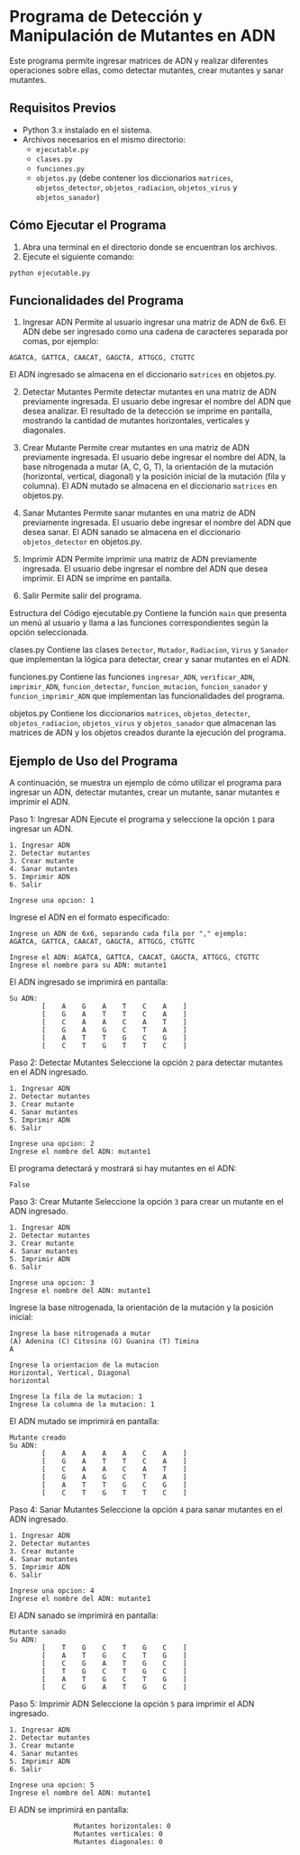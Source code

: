 # Programa de Detección y Manipulación de Mutantes en ADN

Este programa permite ingresar matrices de ADN y realizar diferentes operaciones sobre ellas, como detectar mutantes, crear mutantes y sanar mutantes.

## Requisitos Previos

- Python 3.x instalado en el sistema.
- Archivos necesarios en el mismo directorio:
  - `ejecutable.py`
  - `clases.py`
  - `funciones.py`
  - `objetos.py` (debe contener los diccionarios `matrices`, `objetos_detector`, `objetos_radiacion`, `objetos_virus` y `objetos_sanador`)

## Cómo Ejecutar el Programa

1. Abra una terminal en el directorio donde se encuentran los archivos.
2. Ejecute el siguiente comando:

```
python ejecutable.py
```

## Funcionalidades del Programa
1. Ingresar ADN
Permite al usuario ingresar una matriz de ADN de 6x6. El ADN debe ser ingresado como una cadena de caracteres separada por comas, por ejemplo:

```
AGATCA, GATTCA, CAACAT, GAGCTA, ATTGCG, CTGTTC
```

El ADN ingresado se almacena en el diccionario `matrices` en objetos.py.

2. Detectar Mutantes
Permite detectar mutantes en una matriz de ADN previamente ingresada. El usuario debe ingresar el nombre del ADN que desea analizar. El resultado de la detección se imprime en pantalla, mostrando la cantidad de mutantes horizontales, verticales y diagonales.

3. Crear Mutante
Permite crear mutantes en una matriz de ADN previamente ingresada. El usuario debe ingresar el nombre del ADN, la base nitrogenada a mutar (A, C, G, T), la orientación de la mutación (horizontal, vertical, diagonal) y la posición inicial de la mutación (fila y columna). El ADN mutado se almacena en el diccionario `matrices` en objetos.py.

4. Sanar Mutantes
Permite sanar mutantes en una matriz de ADN previamente ingresada. El usuario debe ingresar el nombre del ADN que desea sanar. El ADN sanado se almacena en el diccionario `objetos_detector` en objetos.py.

5. Imprimir ADN
Permite imprimir una matriz de ADN previamente ingresada. El usuario debe ingresar el nombre del ADN que desea imprimir. El ADN se imprime en pantalla.

6. Salir
Permite salir del programa.

Estructura del Código
ejecutable.py
Contiene la función `main` que presenta un menú al usuario y llama a las funciones correspondientes según la opción seleccionada.

clases.py
Contiene las clases `Detector`, `Mutador`, `Radiacion`, `Virus` y `Sanador` que implementan la lógica para detectar, crear y sanar mutantes en el ADN.

funciones.py
Contiene las funciones `ingresar_ADN`, `verificar_ADN`, `imprimir_ADN`, `funcion_detectar`, `funcion_mutacion`, `funcion_sanador` y `funcion_imprimir_ADN` que implementan las funcionalidades del programa.

objetos.py
Contiene los diccionarios `matrices`, `objetos_detector`, `objetos_radiacion`, `objetos_virus` y `objetos_sanador` que almacenan las matrices de ADN y los objetos creados durante la ejecución del programa.

## Ejemplo de Uso del Programa
A continuación, se muestra un ejemplo de cómo utilizar el programa para ingresar un ADN, detectar mutantes, crear un mutante, sanar mutantes e imprimir el ADN.

Paso 1: Ingresar ADN
Ejecute el programa y seleccione la opción `1` para ingresar un ADN.
```
1. Ingresar ADN
2. Detectar mutantes
3. Crear mutante
4. Sanar mutantes
5. Imprimir ADN
6. Salir

Ingrese una opcion: 1
```
Ingrese el ADN en el formato especificado:
```
Ingrese un ADN de 6x6, separando cada fila por "," ejemplo:
AGATCA, GATTCA, CAACAT, GAGCTA, ATTGCG, CTGTTC

Ingrese el ADN: AGATCA, GATTCA, CAACAT, GAGCTA, ATTGCG, CTGTTC
Ingrese el nombre para su ADN: mutante1
```
El ADN ingresado se imprimirá en pantalla:
```
Su ADN: 
        [    A    G    A    T    C    A    ]
        [    G    A    T    T    C    A    ]
        [    C    A    A    C    A    T    ]
        [    G    A    G    C    T    A    ]
        [    A    T    T    G    C    G    ]
        [    C    T    G    T    T    C    ]
```
Paso 2: Detectar Mutantes
Seleccione la opción `2` para detectar mutantes en el ADN ingresado.
```
1. Ingresar ADN
2. Detectar mutantes
3. Crear mutante
4. Sanar mutantes
5. Imprimir ADN
6. Salir

Ingrese una opcion: 2
Ingrese el nombre del ADN: mutante1
```
El programa detectará y mostrará si hay mutantes en el ADN:
```
False
```
Paso 3: Crear Mutante
Seleccione la opción `3` para crear un mutante en el ADN ingresado.
```
1. Ingresar ADN
2. Detectar mutantes
3. Crear mutante
4. Sanar mutantes
5. Imprimir ADN
6. Salir

Ingrese una opcion: 3
Ingrese el nombre del ADN: mutante1
```
Ingrese la base nitrogenada, la orientación de la mutación y la posición inicial:
```
Ingrese la base nitrogenada a mutar
(A) Adenina (C) Citosina (G) Guanina (T) Timina
A

Ingrese la orientacion de la mutacion
Horizontal, Vertical, Diagonal
horizontal

Ingrese la fila de la mutacion: 1
Ingrese la columna de la mutacion: 1
```
El ADN mutado se imprimirá en pantalla:
```
Mutante creado
Su ADN: 
        [    A    A    A    A    C    A    ]
        [    G    A    T    T    C    A    ]
        [    C    A    A    C    A    T    ]
        [    G    A    G    C    T    A    ]
        [    A    T    T    G    C    G    ]
        [    C    T    G    T    T    C    ]
```
Paso 4: Sanar Mutantes
Seleccione la opción `4` para sanar mutantes en el ADN ingresado.
```
1. Ingresar ADN
2. Detectar mutantes
3. Crear mutante
4. Sanar mutantes
5. Imprimir ADN
6. Salir

Ingrese una opcion: 4
Ingrese el nombre del ADN: mutante1
```
El ADN sanado se imprimirá en pantalla:
```
Mutante sanado
Su ADN: 
        [    T    G    C    T    G    C    ]
        [    A    T    G    C    T    G    ]
        [    C    G    A    T    G    C    ]
        [    T    G    C    T    G    C    ]
        [    A    T    G    C    T    G    ]
        [    C    G    A    T    G    C    ]
```
Paso 5: Imprimir ADN
Seleccione la opción `5` para imprimir el ADN ingresado.
```
1. Ingresar ADN
2. Detectar mutantes
3. Crear mutante
4. Sanar mutantes
5. Imprimir ADN
6. Salir

Ingrese una opcion: 5
Ingrese el nombre del ADN: mutante1
```
El ADN se imprimirá en pantalla:
```
                Mutantes horizontales: 0
                Mutantes verticales: 0
                Mutantes diagonales: 0
```
